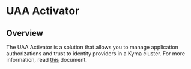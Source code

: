 # UAA Activator

## Overview

The UAA Activator is a solution that allows you to manage application authorizations and trust to identity providers in a Kyma cluster. For more information, read [this](../../components/uaa-activator/README.md) document.
